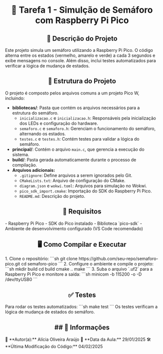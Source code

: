<h1 align="center">🚦 Tarefa 1 - Simulção de Semáforo com Raspberry Pi Pico</h1>

<h2 align="center">📝 Descrição do Projeto</h2>
    Este projeto simula um semáforo utilizando a Raspberry Pi Pico. O código alterna entre os estados (vermelho, amarelo e verde) a cada 3 segundos e exibe mensagens no console. Além disso, inclui testes automatizados para verificar a lógica de mudança de estados.

<h2 align="center">📂 Estrutura do Projeto</h2>
O projeto é composto pelos arquivos comuns a um projeto Pico W, incluindo:

- **bibliotecas/**: Pasta que contém os arquivos necessários para a estrutura do semáforo.
  - `inicializacao.c` e `inicializacao.h`: Responsáveis pela inicialização dos LEDs e configuração do hardware.
  - `semaforo.c` e `semaforo.h`: Gerenciam o funcionamento do semáforo, alternando os estados.
  - `testes.c` e `testes.h`: Contém testes para validar a lógica do semáforo.
- **principal/**: Contém o arquivo `main.c`, que gerencia a execução do sistema.
- **build/**: Pasta gerada automaticamente durante o processo de compilação.
- **Arquivos adicionais:**
  - `.gitignore`: Define arquivos a serem ignorados pelo Git.
  - `CMakeLists.txt`: Arquivo de configuração do CMake.
  - `diagram.json` e `wokwi.toml`: Arquivos para simulação no Wokwi.
  - `pico_sdk_import.cmake`: Importação do SDK do Raspberry Pi Pico.
  - `README.md`: Descrição do projeto.

<h2 align="center">🔧 Requisitos</h2>
- Raspberry Pi Pico
- SDK do Pico instalado
- Biblioteca `pico-sdk`
- Ambiente de desenvolvimento configurado (VS Code recomendado)

<h2 align="center">🖥️ Como Compilar e Executar</h2>
1. Clone o repositório:
   ```sh
   git clone https://github.com/seu-repo/semaforo-pico.git
   cd semaforo-pico
   ```
2. Configure o ambiente e compile o projeto:
   ```sh
   mkdir build
   cd build
   cmake ..
   make
   ```
3. Suba o arquivo `.uf2` para a Raspberry Pi Pico e monitore a saída:
   ```sh
   minicom -b 115200 -o -D /dev/ttyUSB0
   ```

<h2 align="center">✅ Testes</h2>
Para rodar os testes automatizados:
```sh
make test
```
Os testes verificam a lógica de mudança de estados do semáforo.

<h2 align="center">## 📅 Informações</h2>
📌 **Autor(a):** Alícia Oliveira Araújo  
📅 **Data da Aula:** 29/01/2025  
🛠 **Última Modificação do Código:** 04/02/2025

